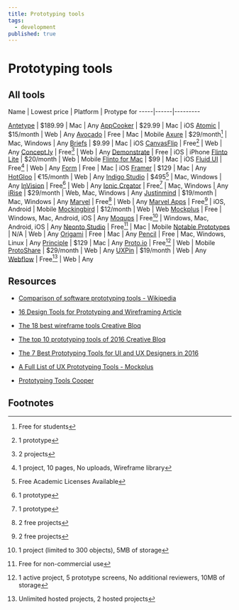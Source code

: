 ```yaml
---
title: Prototyping tools
tags:
  - development
published: true
---
```


# Prototyping tools



## All tools



Name | Lowest price | Platform | Protype for
-----|------|---------

[Antetype](http://www.antetype.com/) | $189.99 | Mac | Any
[AppCooker](http://www.appcooker.com/) | $29.99 | Mac | iOS 
[Atomic](https://atomic.io/) | $15/month | Web | Any
[Avocado](https://github.com/ideo/avocado/)  | Free | Mac | Mobile 
[Axure](http://www.axure.com/) | $29/month[^axure] | Mac, Windows | Any
[Briefs](http://giveabrief.com/) | $9.99 | Mac | iOS
[CanvasFlip](https://www.canvasflip.com/) | Free[^canvasflip] | Web | Any
[Concept.ly](http://concept.ly/) | Free[^conceptly] | Web | Any
[Demonstrate](https://itunes.apple.com/in/app/demonstrate-mobile-prototyping/id726285449) | Free | iOS | iPhone
[Flinto Lite](https://www.flinto.com/) | $20/month | Web | Mobile
[Flinto for Mac](https://www.flinto.com/mac) | $99 | Mac | iOS
[Fluid UI](https://www.fluidui.com/) | Free[^fluid] | Web | Any
[Form](http://www.relativewave.com/form/) | Free | Mac | iOS
[Framer](https://framerjs.com/) | $129 | Mac | Any
[HotGloo](https://www.hotgloo.com/) | €15/month | Web | Any
[Indigo Studio](http://www.infragistics.com/products/indigo-studio) | $495[^indigo] | Mac, Windows | Any
[InVision](https://www.invisionapp.com/) | Free[^invision] | Web | Any
[Ionic Creator](http://ionic.io/products/creator)  | Free[^ionic] | Mac, Windows | Any
[iRise](https://www.irise.com/features/prototyping/)  | $29/month | Web, Mac, Windows | Any
[Justinmind](https://www.justinmind.com/) | $19/month | Mac, Windows | Any
[Marvel](https://marvelapp.com/) | Free[^marvel] | Web | Any
[Marvel Apps](https://marvelapp.com/apps/)  | Free[^marvel] | iOS, Android | Mobile
[Mockingbird](https://gomockingbird.com/home)  | $12/month | Web | Web
[Mockplus](http://www.mockplus.com/) | Free | Windows, Mac, Android, iOS | Any
[Moqups](https://moqups.com/) | Free[^moqups] | Windows, Mac, Android, iOS | Any
[Neonto Studio](https://www.neonto.com/) | Free[^neonto] | Mac | Mobile
[Notable Prototypes](http://zurb.com/notable/features/prototypes) | N/A | Web | Any
[Origami](https://facebook.github.io/origami/) | Free | Mac | Any 
[Pencil](http://pencil.evolus.vn/) | Free | Mac, Windows, Linux | Any 
[Principle](http://principleformac.com/) | $129 | Mac | Any
[Proto.io](https://proto.io/) | Free[^protoio] | Web | Mobile
[ProtoShare](http://www.protoshare.com/) | $29/month |  Web | Any
[UXPin](https://www.uxpin.com/) | $19/month | Web | Any
[Webflow](https://webflow.com/) | Free[^webflow] | Web | Any


[^axure]: Free for students
[^canvasflip]: 1 prototype
[^conceptly]: 2 projects
[^fluid]: 1 project, 10 pages, No uploads, Wireframe library
[^indigo]: Free Academic Licenses Available
[^invision]: 1 prototype
[^ionic]: 1 prototype
[^marvel]: 2 free projects
[^moqups]: 1 project (limited to 300 objects), 5MB of storage
[^neonto]: Free for non-commercial use
[^protoio]: 1 active project, 5 prototype screens, No additional reviewers, 10MB of storage
[^webflow]: Unlimited hosted projects, 2 hosted projects

## Resources
* [Comparison of software prototyping tools - Wikipedia](https://en.wikipedia.org/wiki/Comparison_of_software_prototyping_tools)
* [16 Design Tools for Prototyping and Wireframing Article](https://www.sitepoint.com/tools-prototyping-wireframing-2/)
* [The 18 best wireframe tools  Creative Bloq](http://www.creativebloq.com/wireframes/top-wireframing-tools-11121302)
* [The top 10 prototyping tools of 2016  Creative Bloq](http://www.creativebloq.com/web-design/top-10-prototyping-tools-2016-21619216)
* [The 7 Best Prototyping Tools for UI and UX Designers in 2016](https://blog.prototypr.io/the-7-best-prototyping-tools-for-ui-and-ux-designers-in-2016-701263ae65e8#.ekrtqfl12)
* [A Full List of UX Prototyping Tools - Mockplus](http://www.mockplus.com/blog/post/121-a-full-list-of-ux-prototyping-tools)



* [Prototyping Tools Cooper](http://www.cooper.com/prototyping-tools)

## Footnotes
